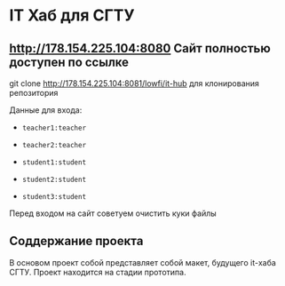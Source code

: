 # IT Хаб для СГТУ
## http://178.154.225.104:8080 Сайт полностью доступен по ссылке

git clone http://178.154.225.104:8081/lowfi/it-hub для клонирования репозитория
 

Данные для входа:
*     teacher1:teacher
*     teacher2:teacher
*     student1:student
*     student2:student
*     student3:student
Перед входом на сайт советуем очистить куки файлы

## Соддержание проекта

В основом проект собой представляет собой макет, будущего it-хаба СГТУ. Проект находится на стадии прототипа.

